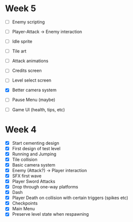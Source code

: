 # Week 5
- [ ] Enemy scripting
- [ ] Player-Attack -> Enemy interaction
- [ ] Idle sprite
- [ ] Tile art
- [ ] Attack animations
- [ ] Credits screen
- [ ] Level select screen
- [x] Better camera system
- [ ] Pause Menu (maybe)
- [ ] Game UI (health, tips, etc)


# Week 4
- [x] Start cementing design
- [x] First design of test level
- [x] Running and Jumping
- [x] Tile collision
- [x] Basic camera system
- [x] Enemy (Attack?) -> Player interaction
- [x] SFX first wave
- [x] Player Sword Attacks
- [x] Drop through one-way platforms
- [x] Dash
- [x] Player Death on collision with certain triggers (spikes etc)
- [x] Checkpoints
- [x] Main Menu
- [x] Preserve level state when respawning

